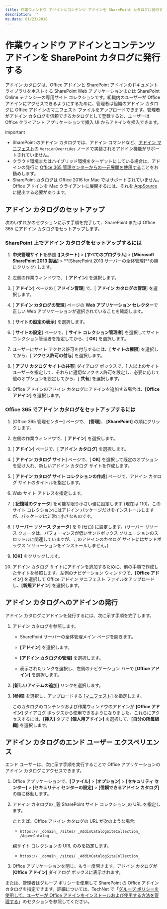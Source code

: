 ```yaml
---
title: 作業ウィンドウ アドインとコンテンツ アドインを SharePoint カタログに発行する
description: ''
ms.date: 01/23/2018
---
```


# <a name="publish-task-pane-and-content-add-ins-to-a-sharepoint-catalog"></a>作業ウィンドウ アドインとコンテンツ アドインを SharePoint カタログに発行する

アドイン カタログは、Office アドインと SharePoint アドインのドキュメント ライブラリをホストする SharePoint Web アプリケーションまたは SharePoint Online テナンシーの専用サイト コレクションです。組織内のユーザーが Office アドインにアクセスできるようにするために、管理者は組織のアドイン カタログに Office アドインのマニフェスト ファイルをアップロードできます。管理者がアドイン カタログを信頼できるカタログとして登録すると、ユーザーは Office クライアント アプリケーションで挿入 UI からアドインを挿入できます。

> [!IMPORTANT]
> - SharePoint のアドイン カタログでは、アドイン コマンドなど、[アドイン マニフェスト](../develop/add-in-manifests.md)の `VersionOverrides` ノードで実装されるアドイン機能がサポートされていません。
> - クラウド環境またはハイブリッド環境をターゲットにしている場合は、アドインの発行に [Office 365 管理センターからの一元展開を使用する](../publish/centralized-deployment.md)ことをお勧めします。
> - SharePoint カタログは Office 2016 for Mac ではサポートされていません。Office アドインを Mac クライアントに展開するには、それを [AppSource](https://docs.microsoft.com/ja-jp/office/dev/store/submit-to-the-office-store) に提出する必要があります。   

## <a name="set-up-an-add-in-catalog"></a>アドイン カタログのセットアップ

次のいずれかのセクションに示す手順を完了して、SharePoint または Office 365 にアドイン カタログをセットアップします。

### <a name="to-set-up-an-add-in-catalog-on-sharepoint"></a>SharePoint 上でアドイン カタログをセットアップするには

1. **中央管理サイト**を参照 (**[スタート]** > **[すべてのプログラム]** > **[Microsoft SharePoint 2013 製品]** > **[SharePoint 2013 サーバーの全体管理]**の順にクリック) します。
    
2. 左側の作業ウィンドウで、 [ **アドイン**] を選択します。
    
3. [ **アドイン**] ページの [ **アドイン管理**] で、[ **アドイン カタログの管理**] を選択します。
    
4. [ **アドイン カタログの管理**] ページの  **Web アプリケーション セレクター**で正しい Web アプリケーションが選択されていることを確認します。
    
5. [ **サイトの設定の表示**] を選択します。
    
6. [ **サイトの設定**] ページで、[ **サイト コレクション管理者**] を選択してサイト コレクション管理者を指定してから、[ **OK**] を選択します。
    
7. ユーザーにサイト アクセス許可を付与するには、[ **サイトの権限**] を選択してから、[ **アクセス許可の付与**] を選択します。
    
8. [ **アプリ カタログ サイトの共有**] ダイアログ ボックスで、1 人以上のサイト ユーザーを指定して、それらに適切なアクセス許可を設定し、必要に応じて他のオプションを設定してから、[  **共有**] を選択します。
    
9. Office アドインのアドイン カタログにアドインを追加する場合は、**[Office アドイン]** を選択します。

### <a name="to-set-up-an-add-in-catalog-on-office-365"></a>Office 365 でアドイン カタログをセットアップするには

1. [Office 365 管理センター] ページで、 **[管理]**、 **[SharePoint]** の順にクリックします。
    
2. 左側の作業ウィンドウで、[ **アドイン**] を選択します。
    
3. [ **アドイン**] ページで、[ **アドイン カタログ**] を選択します。
    
4. [ **アドイン カタログ サイト**] ページで、[ **OK**] を選択して既定のオプションを受け入れ、新しいアドイン カタログ サイトを作成します。
    
5. [ **アドイン カタログ サイト コレクションの作成**] ページで、アドイン カタログ サイトのタイトルを指定します。
    
6. Web サイト アドレスを指定します。
    
7. [ **記憶域のクォータ**] を可能な限り小さい値に設定します (現在は 110)。このサイト コレクションにはアドイン パッケージだけをインストールしますが、パッケージは非常に小さなものです。
    
8. [ **サーバー リソース クォータ**] を 0 (ゼロ) に設定します。(サーバー リソース クォータは、パフォーマンスが低いサンドボックス ソリューションのスロットルに関連していますが、このアドインのカタログ サイトにはサンドボックス ソリューションをインストールしません。)
    
9. **[OK]** をクリックします。
    
10. アドイン カタログ サイトにアドインを追加するために、前の手順で作成したサイトを参照します。左側のナビゲーション ウィンドウで、**[Office アドイン]** を選択して Office アドイン マニフェスト ファイルをアップロードし、**[新規アドイン]** を選択します。

## <a name="publish-an-add-in-to-an-add-in-catalog"></a>アドイン カタログへのアドインの発行

アドイン カタログにアドインを発行するには、次に示す手順を完了します。

1. アドイン カタログを参照します。

    - SharePoint サーバーの全体管理メイン ページを開きます。
    
    - **[アドイン]** を選択します。
    
    - **[アドイン カタログの管理]** を選択します。
    
    - 表示されたリンクを選択し、左側のナビゲーション バーで **[Office アドイン]** を選択します。
    
2. **[新しいアイテムの追加]** リンクを選択します。
    
3. **[参照]** を選択し、アップロードする [[マニフェスト]](../develop/add-in-manifests.md) を指定します。
    
    このカタログのコンテンツおよび作業ウィンドウのアドインが **[Office アドイン]** ダイアログ ボックスから使用できるようになりました。これらにアクセスするには、**[挿入]** タブで **[個人用アドイン]** を選択して、**[自分の所属組織]** を選択します。

## <a name="end-user-experience-with-the-add-in-catalog"></a>アドイン カタログのエンド ユーザー エクスペリエンス

エンド ユーザーは、次に示す手順を実行することで Office アプリケーションのアドイン カタログにアクセスできます。

1. Office アプリケーションで、**[ファイル]**  >  **[オプション]**  >  **[セキュリティ センター]**  >  **[セキュリティ センターの設定]**  >  **[信頼できるアドイン カタログ]** の順に移動します。
    
2. アドイン カタログの _親 SharePoint サイト コレクション_の URL を指定します。 
    
    たとえば、Office アドイン カタログの URL が次のような場合:
    
    - `https:// _domain_ /sites/ _AddinCatalogSiteCollection_ /AgaveCatalog`
    
    親サイト コレクションの URL のみを指定します。
    
    - `https:// _domain_ /sites/ _AddinCatalogSiteCollection_`
    
3. Office アプリケーションを閉じ、もう一度開きます。アドイン カタログが **[Office アドイン]** ダイアログ ボックスに表示されます。

または、管理者はグループ ポリシーを使用して SharePoint の Office アドイン カタログを指定できます。詳細については、TechNet で「[グループ ポリシーを使用して、ユーザーが Office アドインをインストールおよび使用する方法を管理する](https://technet.microsoft.com/ja-jp/library/jj219429.aspx#BKMK_GP)」のセクションを参照してください。

